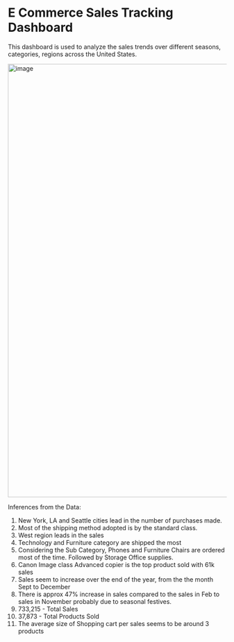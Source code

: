 <h1>E Commerce Sales Tracking Dashboard</h1>

This dashboard is used to analyze the sales trends over different seasons, categories, regions across the United States.


<img width="999" alt="image" src="https://user-images.githubusercontent.com/105465968/186945511-bccd5521-9fd1-4f8f-9821-5b3e190169f6.png">


Inferences from the Data:
1. New York, LA and Seattle cities lead in the number of purchases made.
2. Most of the shipping method adopted is by the standard class.
3. West region leads in the sales
4. Technology and Furniture category are shipped the most
5. Considering the Sub Category, Phones and Furniture Chairs are ordered most of the time. Followed by Storage Office supplies.
6. Canon Image class Advanced copier is the top product sold with 61k sales
7. Sales seem to increase over the end of the year, from the the month Sept to December
8. There is approx 47% increase in sales compared to the sales in Feb to sales in November probably due to seasonal festives.
9. 733,215 - Total Sales
10. 37,873 - Total Products Sold
11. The average size of Shopping cart per sales seems to be around 3 products

